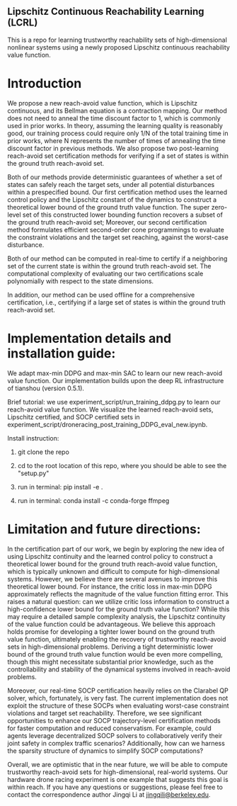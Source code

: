 ## Lipschitz Continuous Reachability Learning (LCRL)

This is a repo for learning trustworthy reachability sets of high-dimensional nonlinear systems using a newly proposed Lipschitz continuous reachability value function. 


# Introduction

We propose a new reach-avoid value function, which is Lipschitz continuous, and its Bellman equation is a contraction mapping. Our method does not need to anneal the time discount factor to 1, which is commonly used in prior works. In theory, assuming the learning quality is reasonably good, our training process could require only 1/N of the total training time in prior works, where N represents the number of times of annealing the time discount factor in previous methods.  We also propose two post-learning reach-avoid set certification methods for verifying if a set of states is within the ground truth reach-avoid set.


Both of our methods provide deterministic guarantees of whether a set of states can safely reach the target sets, under all potential disturbances within a prespecified bound. Our first certification method uses the learned control policy and the Lipschitz constant of the dynamics to construct a theoretical lower bound of the ground truth value function. The super zero-level set of this constructed lower bounding function recovers a subset of the ground truth reach-avoid set; Moreover, our second certification method formulates efficient second-order cone programmings to evaluate the constraint violations and the target set reaching, against the worst-case disturbance. 

Both of our method can be computed in real-time to certify if a neighboring set of the current state is within the ground truth reach-avoid set. The computational complexity of evaluating our two certifications scale polynomially with respect to the state dimensions.

In addition, our method can be used offline for a comprehensive certification, i.e., certifying if a large set of states is within the ground truth reach-avoid set.



# Implementation details and installation guide:

We adapt max-min DDPG and max-min SAC to learn our new reach-avoid value function. Our implementation builds upon the deep RL infrastructure of tianshou (version 0.5.1).  

Brief tutorial: we use experiment_script/run_training_ddpg.py to learn our reach-avoid value function. We visualize the learned reach-avoid sets, Lipschitz certified, and SOCP certified sets in experiment_script/droneracing_post_training_DDPG_eval_new.ipynb. 


Install instruction:

1. git clone the repo

2. cd to the root location of this repo, where you should be able to see the "setup.py"

3. run in terminal: pip install -e .

4. run in terminal: conda install -c conda-forge ffmpeg



# Limitation and future directions:
In the certification part of our work, we begin by exploring the new idea of using Lipschitz continuity and the learned control policy to construct a theoretical lower bound for the ground truth reach-avoid value function, which is typically unknown and difficult to compute for high-dimensional systems. However, we believe there are several avenues to improve this theoretical lower bound. For instance, the critic loss in max-min DDPG approximately reflects the magnitude of the value function fitting error. This raises a natural question: can we utilize critic loss information to construct a high-confidence lower bound for the ground truth value function? While this may require a detailed sample complexity analysis, the Lipschitz continuity of the value function could be advantageous. We believe this approach holds promise for developing a tighter lower bound on the ground truth value function, ultimately enabling the recovery of trustworthy reach-avoid sets in high-dimensional problems. Deriving a tight deterministic lower bound of the ground truth value function would be even more compelling, though this might necessitate substantial prior knowledge, such as the controllability and stability of the dynamical systems involved in reach-avoid problems.


Moreover, our real-time SOCP certification heavily relies on the Clarabel QP solver, which, fortunately, is very fast. The current implementation does not exploit the structure of these SOCPs when evaluating worst-case constraint violations and target set reachability. Therefore, we see significant opportunities to enhance our SOCP trajectory-level certification methods for faster computation and reduced conservatism. For example, could agents leverage decentralized SOCP solvers to collaboratively verify their joint safety in complex traffic scenarios? Additionally, how can we harness the sparsity structure of dynamics to simplify SOCP computations?


Overall, we are optimistic that in the near future, we will be able to compute trustworthy reach-avoid sets for high-dimensional, real-world systems. Our hardware drone racing experiment is one example that suggests this goal is within reach. If you have any questions or suggestions, please feel free to contact the correspondence author Jingqi Li at jingqili@berkeley.edu.


